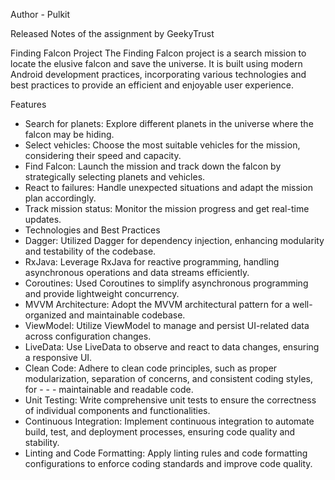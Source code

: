 Author - Pulkit 

Released Notes of the assignment by GeekyTrust

Finding Falcon Project
The Finding Falcon project is a search mission to locate the elusive falcon and save the universe. It is built using modern Android development practices, incorporating various technologies and best practices to provide an efficient and enjoyable user experience.

Features
- Search for planets: Explore different planets in the universe where the falcon may be hiding.
- Select vehicles: Choose the most suitable vehicles for the mission, considering their speed and capacity.
- Find Falcon: Launch the mission and track down the falcon by strategically selecting planets and vehicles.
- React to failures: Handle unexpected situations and adapt the mission plan accordingly.
- Track mission status: Monitor the mission progress and get real-time updates.
- Technologies and Best Practices
- Dagger: Utilized Dagger for dependency injection, enhancing modularity and testability of the codebase.
- RxJava: Leverage RxJava for reactive programming, handling asynchronous operations and data streams efficiently.
- Coroutines: Used Coroutines to simplify asynchronous programming and provide lightweight concurrency.
- MVVM Architecture: Adopt the MVVM architectural pattern for a well-organized and maintainable codebase.
- ViewModel: Utilize ViewModel to manage and persist UI-related data across configuration changes.
- LiveData: Use LiveData to observe and react to data changes, ensuring a responsive UI.
- Clean Code: Adhere to clean code principles, such as proper modularization, separation of concerns, and consistent coding styles, for - - - maintainable and readable code.
- Unit Testing: Write comprehensive unit tests to ensure the correctness of individual components and functionalities.
- Continuous Integration: Implement continuous integration to automate build, test, and deployment processes, ensuring code quality and stability.
- Linting and Code Formatting: Apply linting rules and code formatting configurations to enforce coding standards and improve code quality.
